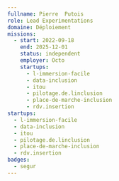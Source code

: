 ```yaml
---
fullname: Pierre  Putois
role: Lead Experimentations
domaine: Déploiement
missions:
  - start: 2022-09-18
    end: 2025-12-01
    status: independent
    employer: Octo
    startups:
      - l-immersion-facile
      - data-inclusion
      - itou
      - pilotage.de.linclusion
      - place-de-marche-inclusion
      - rdv.insertion
startups:
  - l-immersion-facile
  - data-inclusion
  - itou
  - pilotage.de.linclusion
  - place-de-marche-inclusion
  - rdv.insertion
badges:
  - segur
---
```

